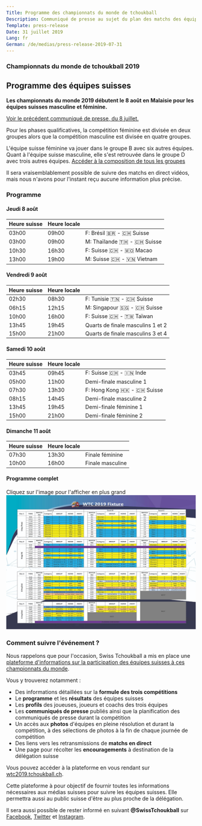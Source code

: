 ```yaml
---
Title: Programme des championnats du monde de tchoukball
Description: Communiqué de presse au sujet du plan des matchs des équipes suisses aux championnats du monde de tchoukball FITB de 2019
Template: press-release
Date: 31 juillet 2019
Lang: fr
German: /de/medias/press-release-2019-07-31
---
```


### Championnats du monde de&nbsp;tchoukball&nbsp;2019
## Programme des équipes suisses

**Les championnats du monde 2019 débutent le 8 août en Malaisie pour les équipes suisses masculine et féminine.**

[Voir le précédent communiqué de presse, du 8 juillet.](press-release-2019-07-08)

Pour les phases qualificatives, la compétition féminine est divisée en deux groupes alors que la compétition masculine est divisée en quatre groupes.

L'équipe suisse féminine va jouer dans le groupe B avec six autres équipes. Quant à l'équipe suisse masculine, elle s'est retrouvée dans le groupe D avec trois autres équipes. [Accéder à la composition de tous les groupes](https://wtc2019.tchoukball.ch/about)

Il sera vraisemblablement possible de suivre des matchs en direct vidéos, mais nous n'avons pour l'instant reçu aucune information plus précise.

### Programme

#### Jeudi 8 août

| Heure suisse | Heure locale |                              |
|--------------|--------------|------------------------------|
| 03h00        |  09h00       | F: Brésil 🇧🇷 - 🇨🇭 Suisse    |
| 03h00        |  09h00       | M: Thaïlande 🇹🇭 - 🇨🇭 Suisse |
| 10h30        |  16h30       | F: Suisse 🇨🇭 - 🇲🇴 Macao     |
| 13h00        |  19h00       | M: Suisse 🇨🇭 - 🇻🇳 Vietnam   |

#### Vendredi 9 août

| Heure suisse | Heure locale |                                   |
|--------------|--------------|-----------------------------------|
| 02h30        |  08h30       | F: Tunisie 🇹🇳 - 🇨🇭 Suisse        |
| 06h15        |  12h15       | M: Singapour 🇸🇬 - 🇨🇭 Suisse      |
| 10h00        |  16h00       | F: Suisse 🇨🇭 - 🇹🇼 Taïwan         |
| 13h45        |  19h45       | Quarts de finale masculins 1 et 2 |
| 15h00        |  21h00       | Quarts de finale masculins 3 et 4 |

#### Samedi 10 août

| Heure suisse | Heure locale |                              |
|--------------|--------------|------------------------------|
| 03h45        |  09h45       | F: Suisse 🇨🇭 - 🇮🇳 Inde      |
| 05h00        |  11h00       | Demi-finale masculine 1      |
| 07h30        |  13h30       | F: Hong Kong 🇭🇰 - 🇨🇭 Suisse | 
| 08h15        |  14h45       | Demi-finale masculine 2      |
| 13h45        |  19h45       | Demi-finale féminine 1       |
| 15h00        |  21h00       | Demi-finale féminine 2       |

#### Dimanche 11 août

| Heure suisse | Heure locale |                  |
|--------------|--------------|------------------|
| 07h30        |  13h30       | Finale féminine  |
| 10h00        |  16h00       | Finale masculine |

#### Programme complet
Cliquez sur l'image pour l'afficher en plus grand
[![Programme complet des championnats du monde](/assets/images/fixture-wtc2019.jpeg)](/assets/images/fixture-wtc2019.jpeg)



### Comment suivre l'événement ?

Nous rappelons que pour l'occasion, Swiss Tchoukball a mis en place une [plateforme d'informations sur la participation des équipes suisses à ces championnats du monde](https://wtc2019.tchoukball.ch).

Vous y trouverez notamment :
- Des informations détaillées sur la **formule des trois compétitions**
- Le **programme** et les **résultats** des équipes suisses
- Les **profils** des joueuses, joueurs et coachs des trois équipes
- Les **communiqués de presse** publiés ainsi que la planification des communiqués de presse durant la compétition
- Un accès aux **photos** d'équipes en pleine résolution et durant la compétition, à des sélections de photos à la fin de chaque journée de compétition
- Des liens vers les retransmissions de **matchs en direct**
- Une page pour récolter les **encouragements** à destination de la délégation suisse

Vous pouvez accéder à la plateforme en vous rendant sur [wtc2019.tchoukball.ch](https://wtc2019.tchoukball.ch).

Cette plateforme à pour objectif de fournir toutes les informations nécessaires aux médias suisses pour suivre les équipes suisses. Elle permettra aussi au public suisse d'être au plus proche de la délégation.

Il sera aussi possible de rester informé en suivant **@SwissTchoukball** sur [Facebook](https://facebook.com/SwissTchoukball), [Twitter](https://twitter.com/SwissTchoukball) et [Instagram](https://instagram.com/SwissTchoukball).


